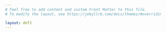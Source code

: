 ```yaml
---
# Feel free to add content and custom Front Matter to this file.
# To modify the layout, see https://jekyllrb.com/docs/themes/#overriding-theme-defaults

layout: def2
---
```

